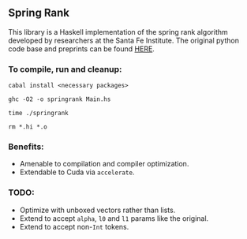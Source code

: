 ## Spring Rank

This library is a Haskell implementation of the spring rank algorithm
developed by researchers at the Santa Fe Institute. The original python
code base and preprints can be found [HERE](https://github.com/cdebacco/SpringRank).

### To compile, run and cleanup:
`cabal install <necessary packages>`

`ghc -O2 -o springrank Main.hs`

`time ./springrank`

`rm *.hi *.o`

### Benefits:
- Amenable to compilation and compiler optimization.
- Extendable to Cuda via `accelerate`.

### TODO:
- Optimize with unboxed vectors rather than lists.
- Extend to accept `alpha`, `l0` and `l1` params like the original.
- Extend to accept non-`Int` tokens.